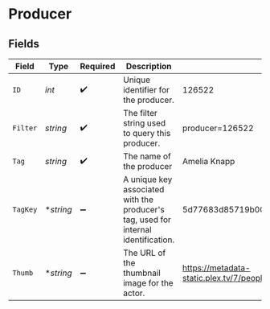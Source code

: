 # Producer


## Fields

| Field                                                                              | Type                                                                               | Required                                                                           | Description                                                                        | Example                                                                            |
| ---------------------------------------------------------------------------------- | ---------------------------------------------------------------------------------- | ---------------------------------------------------------------------------------- | ---------------------------------------------------------------------------------- | ---------------------------------------------------------------------------------- |
| `ID`                                                                               | *int*                                                                              | :heavy_check_mark:                                                                 | Unique identifier for the producer.                                                | 126522                                                                             |
| `Filter`                                                                           | *string*                                                                           | :heavy_check_mark:                                                                 | The filter string used to query this producer.                                     | producer=126522                                                                    |
| `Tag`                                                                              | *string*                                                                           | :heavy_check_mark:                                                                 | The name of the producer                                                           | Amelia Knapp                                                                       |
| `TagKey`                                                                           | **string*                                                                          | :heavy_minus_sign:                                                                 | A unique key associated with the producer's tag, used for internal identification. | 5d77683d85719b001f3a535e                                                           |
| `Thumb`                                                                            | **string*                                                                          | :heavy_minus_sign:                                                                 | The URL of the thumbnail image for the actor.                                      | https://metadata-static.plex.tv/7/people/708568fd018d7aa8b1032dcf867747e8.jpg      |